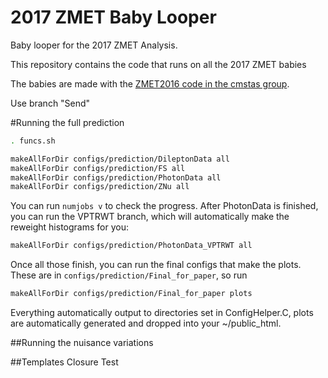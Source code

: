 # 2017 ZMET Baby Looper

Baby looper for the 2017 ZMET Analysis.

This repository contains the code that runs on all the 2017 ZMET babies

The babies are made with the [ZMET2016 code in the cmstas group](https://github.com/cmstas/ZMET2016). 

Use branch "Send"

#Running the full prediction

```bash
. funcs.sh
```

```bash
makeAllForDir configs/prediction/DileptonData all
makeAllForDir configs/prediction/FS all
makeAllForDir configs/prediction/PhotonData all
makeAllForDir configs/prediction/ZNu all
```

You can run `numjobs v` to check the progress. After PhotonData is finished, you can run the VPTRWT branch, which will automatically make the reweight histograms for you:

```bash
makeAllForDir configs/prediction/PhotonData_VPTRWT all
```

Once all those finish, you can run the final configs that make the plots. These are in `configs/prediction/Final_for_paper`, so run

```bash
makeAllForDir configs/prediction/Final_for_paper plots
```

Everything automatically output to directories set in ConfigHelper.C, plots are automatically generated and dropped into your ~/public_html. 


##Running the nuisance variations

##Templates Closure Test